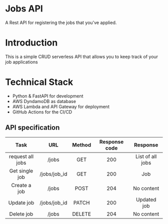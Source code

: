 # Jobs API

A Rest API for registering the jobs that you've applied.

# Introduction
This is a simple CRUD serverless API that allows you to keep track of your job applications

# Technical Stack
- Python & FastAPI for development
- AWS DyndamoDB as database
- AWS Lambda and API Gateway for deployment
- GitHub Actions for the CI/CD


## API specification

|       Task       |     URL      | Method | Response code |     Response     |
|:----------------:|:------------:|:------:|:-------------:|:----------------:|
| request all jobs |    /jobs     |  GET   |      200      | List of all jobs |
|  Get single job  | /jobs/job_id |  GET   |      200      |       Job        |
|   Create a job   |    /jobs     |  POST  |      204      |    No content    |
|    Update job    | /jobs/job_id | PATCH  |      200      |   Updated job    |
|    Delete job    |    /jobs     | DELETE |      204      |    No content    |
